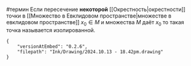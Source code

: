 #термин
Если пересечение **некоторой** [[Окрестность|окрестности]] точки в [[Множество в Евклидовом пространстве|множестве в евклидовом пространстве]] $x_0 \in M$ и множества $M$ даёт ${x_0}$ то такая точка называется изолированной.
```handdrawn-ink
{
	"versionAtEmbed": "0.2.6",
	"filepath": "Ink/Drawing/2024.10.13 - 18.42pm.drawing"
}
```
